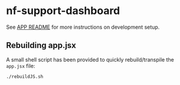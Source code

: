 # nf-support-dashboard

See [APP README](src/README.md) for more instructions on development setup.

## Rebuilding app.jsx

A small shell script has been provided to quickly rebuild/transpile the `app.jsx` file:

```sh
./rebuildJS.sh
```

